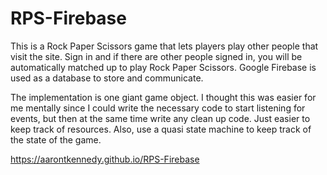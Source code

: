# RPS-Firebase
This is a Rock Paper Scissors game that lets players play other people that visit the site.
Sign in and if there are other people signed in, you will be automatically matched up to play Rock Paper Scissors.
Google Firebase is used as a database to store and communicate.  

The implementation is one giant game object.  I thought this was easier for me mentally since I could write the necessary code to start listening for events, but then at the same time write any clean up code.  Just easier to keep track of resources.  Also, use a quasi state machine to keep track of the state of the game.

https://aarontkennedy.github.io/RPS-Firebase
